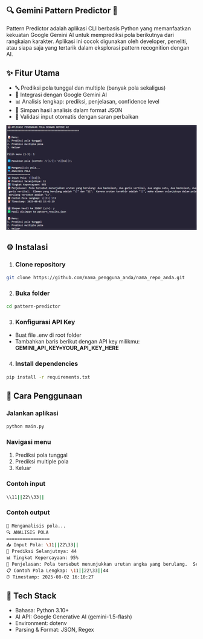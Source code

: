 ## 🔍 Gemini Pattern Predictor 🧩
 
Pattern Predictor adalah aplikasi CLI berbasis Python yang memanfaatkan kekuatan Google Gemini AI untuk memprediksi pola berikutnya dari rangkaian karakter.
Aplikasi ini cocok digunakan oleh developer, peneliti, atau siapa saja yang tertarik dalam eksplorasi pattern recognition dengan AI.

## ✨ Fitur Utama
* 🔤 Prediksi pola tunggal dan multiple (banyak pola sekaligus)
* 🤖 Integrasi dengan Google Gemini AI
* 📊 Analisis lengkap: prediksi, penjelasan, confidence level
* 💾 Simpan hasil analisis dalam format JSON
* 🧹 Validasi input otomatis dengan saran perbaikan

![Demo](img/Screenshot%202025-08-02%20154335.png)

## ⚙️ Instalasi
1. ### Clone repository
```bash
git clone https://github.com/nama_pengguna_anda/nama_repo_anda.git
```

2. ### Buka folder
```bash
cd pattern-predictor
```

3. ###  Konfigurasi API Key
* Buat file .env di root folder
* Tambahkan baris berikut dengan API key milikmu:
  **GEMINI_API_KEY=YOUR_API_KEY_HERE**

4. ### Install dependencies
``` bash
pip install -r requirements.txt
```

## 🚀 Cara Penggunaan
### Jalankan aplikasi
``` bash
python main.py
```

### Navigasi menu
1. Prediksi pola tunggal
2. Prediksi multiple pola
3. Keluar

### Contoh input
```bash
\\11||22\\33||
```

### Contoh output
```bash
🔄 Menganalisis pola...
🔍 ANALISIS POLA
================
📥 Input Pola: \11||22\33||
🎯 Prediksi Selanjutnya: 44
📊 Tingkat Kepercayaan: 95%
📝 Penjelasan: Pola tersebut menunjukkan urutan angka yang berulang.  Setiap angka diikuti oleh dirinya sendiri, kemudian dipisahkan oleh dua garis vertikal ('||').  Angka tersebut meningkat secara berurutan.  Oleh karena itu, angka selanjutnya dalam urutan adalah 4, diikuti oleh dirinya sendiri.
📋 Contoh Pola Lengkap: \11||22\33||44
⏰ Timestamp: 2025-08-02 16:10:27
```

## 🧰 Tech Stack
* Bahasa: Python 3.10+
* AI API: Google Generative AI (gemini-1.5-flash)
* Environment: dotenv
* Parsing & Format: JSON, Regex

